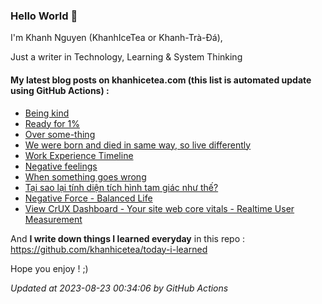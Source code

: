### Hello World 👋

I'm Khanh Nguyen (KhanhIceTea or Khanh-Trà-Đá),

Just a writer in Technology, Learning & System Thinking

#### My latest blog posts on khanhicetea.com (this list is automated update using GitHub Actions) :

- [Being kind](https://khanhicetea.com/posts/being-kind-is-a-human-choice/)
- [Ready for 1%](https://khanhicetea.com/posts/ready-for-1-percent/)
- [Over some-thing](https://khanhicetea.com/posts/over-something/)
- [We were born and died in same way, so live differently](https://khanhicetea.com/posts/live-different/)
- [Work Experience Timeline](https://khanhicetea.com/posts/work-experience-timeline/)
- [Negative feelings](https://khanhicetea.com/posts/negative-feelings/)
- [When something goes wrong](https://khanhicetea.com/posts/when-something-goes-wrong/)
- [Tại sao lại tính diện tích hình tam giác như thế?](https://khanhicetea.com/posts/tai-sao-lai-tinh-dien-tich-hinh-tam-giac-nhu-the/)
- [Negative Force - Balanced Life](https://khanhicetea.com/posts/negative-force-make-life-balance/)
- [View CrUX Dashboard - Your site web core vitals - Realtime User Measurement](https://khanhicetea.com/posts/view-crux-dashboard-your-rum-web-vital-cores/)

And **I write down things I learned everyday** in this repo : https://github.com/khanhicetea/today-i-learned

Hope you enjoy ! ;)

*Updated at 2023-08-23 00:34:06 by GitHub Actions*
